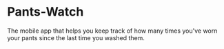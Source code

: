 # Pants-Watch
The mobile app that helps you keep track of how many times you've worn your pants since the last time you washed them.
